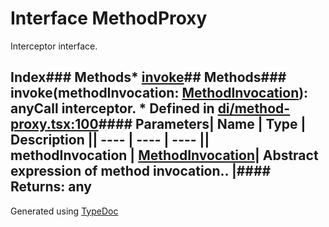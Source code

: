 # Interface MethodProxy
Interceptor interface.
## Index### Methods* [invoke](_di_method_proxy_.methodproxy.html#invoke)## Methods### invoke(methodInvocation: [MethodInvocation](../classes/_di_method_proxy_.methodinvocation.html)): anyCall interceptor.  * Defined in [di/method-proxy.tsx:100](https://github.com/brn/react-mvi/blob/master/modules/core/src/di/method-proxy.tsx#L100)#### Parameters| Name | Type | Description || ---- | ---- | ---- || methodInvocation | [MethodInvocation](../classes/_di_method_proxy_.methodinvocation.html)| Abstract expression of method invocation.. |#### Returns: any
Generated using [TypeDoc](http://typedoc.io)